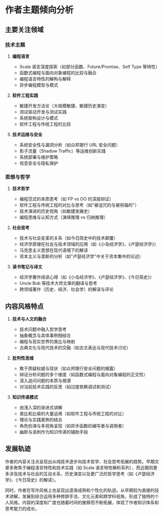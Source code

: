 # 作者主题倾向分析

## 主要关注领域

### 技术主题

1. **编程语言**

   - Scala 语言深度探索（如部分函数、Future/Promise、Self Type 等特性）
   - 函数式编程与面向对象编程的比较与融合
   - 编程语言特性的解构与解释
   - 异步编程模型与模式

2. **软件工程实践**

   - 敏捷开发方法论（大规模敏捷、敏捷历史演变）
   - 测试驱动开发与测试实践
   - 系统架构设计与模式
   - 软件工程与传统工程的比较

3. **技术运维与安全**
   - 系统安全性与漏洞分析（如众邦银行 URL 安全问题）
   - 影子流量（Shadow Traffic）等运维创新实践
   - 系统部署与维护策略
   - 信息安全与隐私保护

### 思想与哲学

1. **技术哲学**

   - 编程范式的本质思考（如 FP vs OO 的深层辩证）
   - 软件工程与传统工程的对比与思考（如"被诅咒的与被祝福的"）
   - 技术演进的历史视角（如敏捷发展史）
   - 编程思维与认知方式（演绎推理 vs 归纳推理）

2. **社会思考**

   - 技术与社会变革的关系（如今日简史中的技术颠覆）
   - 经济学原理在社会与技术领域的应用（如《小岛经济学》、《卢瑟经济学》）
   - 马克思主义思想在现代语境下的解读
   - 资本主义与垄断的分析（如"卢瑟经济学"中关于资本集中的论述）

3. **读书笔记与译文**
   - 经济学著作阅读心得（如《小岛经济学》、《卢瑟经济学》、《今日简史》）
   - Uncle Bob 等技术大师文章的翻译与思考
   - 跨领域著作（历史、经济、社会学）的解读与评论

## 内容风格特点

1. **技术与人文的融合**

   - 技术问题中融入哲学思考
   - 抽象概念与具体事例相结合
   - 编程与现实世界的类比与映射
   - 古典文化与现代技术的交融（如古文表达与现代技术讨论）

2. **批判性思维**

   - 敢于质疑权威与现状（如众邦银行安全问题的揭露）
   - 辩证分析问题的多个维度（如函数式编程与面向对象编程的正交性）
   - 深入追问问题的本质与根源
   - 对当前技术实践的反思（如过度依赖调试和测试）

3. **知识传递模式**
   - 由浅入深的渐进式讲解
   - 类比和比喻的大量运用（如软件工程与传统工程的对比）
   - 理论与实践案例的结合
   - 角色扮演与多视角呈现（如异步函数的编写者与调用者）
   - 幽默与讽刺作为知识传递的辅助手段

## 发展轨迹

作者的内容关注点呈现出从纯技术逐步向技术哲学、社会思考拓展的趋势。早期文章多聚焦于编程语言特性和技术实践（如 Scala 语言特性解析系列），而近期则更多涉及技术与社会的互动关系、历史演变以及更广泛的哲学思考（如《卢瑟经济学》、《今日简史》的解读）。

同时，作者在写作风格上也呈现出逐渐成熟和个性化的轨迹。从早期较为直接的技术讲解，发展到综合运用多种修辞手法、文化元素和跨学科视角，形成了独特的个人风格。内容的深度和广度也随着时间的推移而不断拓展，体现了作者知识体系和思考能力的成长。
